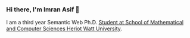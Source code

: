 ### Hi there, I'm Imran Asif 👋

I am a third year Semantic Web Ph.D. [Student at School of Mathematical and Computer Sciences Heriot Watt University](https://www.hw.ac.uk/uk/schools/mathematical-computer-sciences.htm). 

<!--
**ImranAsif48/ImranAsif48** is a ✨ _special_ ✨ repository because its `README.md` (this file) appears on your GitHub profile.

Here are some ideas to get you started:

- 🔭 I’m currently working on ...
- 🌱 I’m currently learning ...
- 👯 I’m looking to collaborate on ...
- 🤔 I’m looking for help with ...
- 💬 Ask me about ...
- 📫 How to reach me: ...
- 😄 Pronouns: ...
- ⚡ Fun fact: ...
-->
